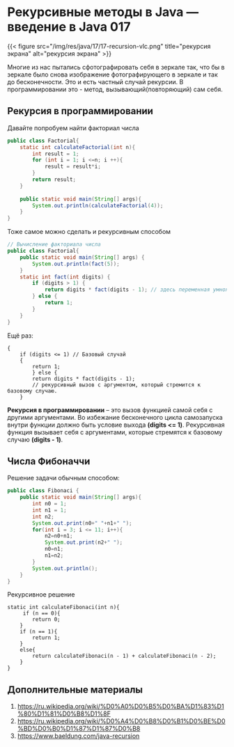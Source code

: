 # Рекурсивные методы в Java — введение в Java 017

{{< figure src="/img/res/java/17/17-recursion-vlc.png" title="рекурсия экрана" alt="рекурсия экрана" >}}

Многие из нас пытались сфотографировать себя в зеркале так, что бы в зеркале было снова изображение фотографирующего в зеркале и так до бесконечности. Это и есть частный случай рекурсии. В программировании это - метод, вызывающий(повторяющий) сам себя.

## Рекурсия в программировании

Давайте попробуем найти факториал числа

```Java
public class Factorial{
	static int calculateFactorial(int n){
		int result = 1;
		for (int i = 1; i <=n; i ++){
			result = result*i;
		}
		return result;
	}	
 
	public static void main(String[] args){
		System.out.println(calculateFactorial(4)); 
	}
}
```

Тоже самое можно сделать и рекурсивным способом

```Java
// Вычисление факториала числа
public class Factorial{
	public static void main(String[] args) {
		System.out.println(fact(5));
	}
	static int fact(int digits) {
		if (digits > 1) {
			return digits * fact(digits - 1); // здесь переменная умножается на метод
		} else {
			return 1;
		}
	}
}
```

Ещё раз:

```code
{
	if (digits <= 1) // Базовый случай
	{
		return 1;
		} else {
		return digits * fact(digits - 1);
		// рекурсивный вызов с аргументом, который стремится к базовoму случаю.
	}
```

**Рекурсия в программировании** – это вызов функцией самой себя с другими аргументами. Во избежание бесконечного цикла самозапуска внутри функции должно быть условие выхода **(digits <= 1)**. Рекурсивная функция вызывает себя с аргументами, которые стремятся к базовому случаю **(digits - 1)**.

## Числа Фибоначчи

Решение  задачи обычным способом:

```Java
public class Fibonaci {
	public static void main(String[] args){
		int n0 = 1;
		int n1 = 1;
		int n2;
		System.out.print(n0+" "+n1+" ");
		for(int i = 3; i <= 11; i++){
			n2=n0+n1;
			System.out.print(n2+" ");
			n0=n1;
			n1=n2;
		}
		System.out.println();
	}
}
```

Рекурсивное решение

```code
static int calculateFibonaci(int n){
     if (n == 0){
        return 0;
    }
    if (n == 1){
        return 1;
    }
    else{
        return calculateFibonaci(n - 1) + calculateFibonaci(n - 2);
    }
}
```

## Дополнительные материалы

1. https://ru.wikipedia.org/wiki/%D0%A0%D0%B5%D0%BA%D1%83%D1%80%D1%81%D0%B8%D1%8F
2. https://ru.wikipedia.org/wiki/%D0%A4%D0%B8%D0%B1%D0%BE%D0%BD%D0%B0%D1%87%D1%87%D0%B8
3. https://www.baeldung.com/java-recursion



